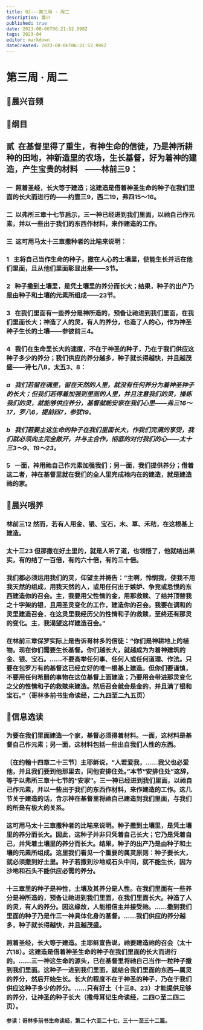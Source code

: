 ```yaml
---
title: 02---第三周 · 周二
description: 晨兴
published: true
date: 2023-08-06T06:21:52.998Z
tags: 2023-04
editor: markdown
dateCreated: 2023-08-06T06:21:52.998Z
---
```


# 第三周 · 周二
## 🎵晨兴音频

## 📖纲目

## **贰  在基督里得了重生，有神生命的信徒，乃是神所耕种的田地，神新造里的农场，生长基督，好为着神的建造，产生宝贵的材料    ——林前三9：**

### 一  照着圣经，长大等于建造；这建造是借着神圣生命的种子在我们里面的长大而进行的——约壹三9，西二19，弗四15～16。

### 二  以弗所三章十七节启示，三一神已经进到我们里面，以祂自己作元素，并以一些出于我们的东西作材料，来作建造的工作。

### 三  这可用马太十三章撒种者的比喻来说明：

### 1   主将自己当作生命的种子，撒在人心的土壤里，使能生长并活在他们里面，且从他们里面彰显出来——3节。

### 2   种子撒到土壤里，是凭土壤里的养分而长大；结果，种子的出产乃是由种子和土壤的元素所组成——23节。

### 3   在我们里面有一些养分是神所造的，预备让祂进到我们里面，在我们里面长大；神造了人的灵，有人的养分，也造了人的心，作为神圣种子生长的土壤——参彼前三4。

### 4   我们在生命里长大的速度，不在于神圣的种子，乃在于我们供应这种子多少的养分；我们供应的养分越多，种子就长得越快，并且越茂盛——诗七八8，太五3、8：

### *a   我们若留在魂里，留在天然的人里，就没有任何养分为着神圣种子的长大；但我们若得着加强到里面的人里，并且注意我们的灵，操练我们的灵，就能够供应养分，基督就能安家在我们心里——弗三16～17，罗八6，提前四7，参犹19。*

### *b   我们若要主这生命的种子在我们里面长大，作我们完满的享受，我们就必须向主完全敞开，并与主合作，彻底的对付我们的心——太十三3～9、19～23。*

### 5   一面，神用祂自己作元素加强我们；另一面，我们提供养分；借着这二者，神在基督里就在我们的全人里完成衪内在的建造，就是建造祂的家。

## 📖晨兴喂养

### **林前三12    然而，若有人用金、银、宝石，木、草、禾秸，在这根基上建造。**

### **太十三23    但那撒在好土里的，就是人听了道，也领悟了，他就结出果实，有的结了一百倍，有的六十倍，有的三十倍。**

### 我们都必须运用我们的灵，仰望主并祷告：“主啊，怜悯我，使我不用我天然的组成，用我天然的人，或用任何出于嫉妒、争竞或忌恨的东西建造你的召会。主，我要用父性情的金，用那救赎、了结并顶替我之十字架的银，且用圣灵变化的工作，建造你的召会。我要在调和的灵里建造召会，在这灵里我经历父的性情和子的救赎，至终还有那灵的变化。主，我渴望这样建造召会。”

### 在林前三章保罗实际上是告诉哥林多的信徒：“你们是神耕地上的植物。现在你们需要生长基督。你们越长大，就越成为为着神建筑的金、银、宝石。……不要高举任何事、任何人或任何道理、作法。只要在包罗万有的基督这已经立好的唯一根基上建造。但你们要谨慎，不要用任何希腊的事物在这位基督上面建造；乃要用会带进那灵变化之父的性情和子的救赎来建造。然后召会就会是金的，并且满了银和宝石。”（哥林多前书生命读经，二九四至二九五页）

## 📖信息选读

### 为要在我们里面建造一个家，基督必须得着材料。一面，这材料是基督自己作元素；另一面，这材料包括一些出自我们人性的东西。

### 〔在约翰十四章二十三节〕主耶稣说，“人若爱我，……我父也必爱他，并且我们要到他那里去，同他安排住处。”本节“安排住处”这辞，等于以弗所三章十七节的“安家”。三一神已经进到我们里面，以祂自己作元素，并以一些出于我们的东西作材料，来作建造的工作。这几节关于建造的话，含示神在基督里将祂自己建造到我们里面，与我们的所是有极大的关系。

### 这可用马太十三章撒种者的比喻来说明。种子撒到土壤里，是凭土壤里的养分而长大。因此，这种子并非只凭着自己长大；它乃是凭着自己，并凭着土壤里的养分而长大。结果，种子的出产乃是由种子和土壤的元素所组成。这里我们看见一个重要的属灵原则：种子要长大，就必须撒到好土里。种子若撒到沙地或石头中间，就不能生长，因为沙地和石头不能供应必需的养分。

### 十三章里的种子是神性，土壤及其养分是人性。在我们里面有一些养分是神所造的，预备让祂进到我们里面，在我们里面长大。神造了人的灵，有人的养分。因这缘故，人能相信主并接受祂。……撒到我们里面的种子乃是作三一神具体化身的基督。……我们供应的养分越多，种子就长得越快，并且越茂盛。

### 照着圣经，长大等于建造。主耶稣宣告说，祂要建造祂的召会（太十六18）。这建造是借着神圣生命的种子在我们里面的长大而进行的。……三一神这生命的源头，已在基督里将祂自己当作一粒种子撒到我们里面。这种子一进到我们里面，就结合我们里面的东西—属灵的养分，然后开始生长。长大的程度不在于神圣的种子，乃在于我们供应这种子多少的养分。……只有好土（十三8、23）才能提供足够的养分，让神圣的种子长大（撒母耳记生命读经，二四○至二四二页）。

**参读：哥林多前书生命读经，第二十六至二十七、三十一至三十二篇。**
<!-- Google tag (gtag.js) -->
<script async src="https://www.googletagmanager.com/gtag/js?id=G-1P8709Z16T"></script>
<script>
  window.dataLayer = window.dataLayer || [];
  function gtag(){dataLayer.push(arguments);}
  gtag('js', new Date());

  gtag('config', 'G-1P8709Z16T');
</script>